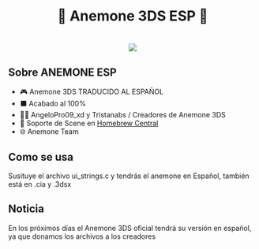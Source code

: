 <div align="center">
<h1 align="center"> 🌈 Anemone 3DS ESP 💫 </h1>
</div>
<h1 align="center"> <img src="blob:https://imgur.com/90b4d48a-c42c-439a-a559-4a2c11987532">

## Sobre ANEMONE ESP

- 🎮 Anemone 3DS TRADUCIDO AL ESPAÑOL
- ⬛ Acabado al 100%
- 🧑‍💼 AngeloPro09_xd y Tristanabs  / Creadores de Anemone 3DS
- 💬 Soporte de Scene en [Homebrew Central](https://discord.gg/QuMxeWGAMF)
- 🌐 Anemone Team
## Como se usa
Susituye el archivo ui_strings.c y tendrás el anemone en Español, también está en .cia y .3dsx

## Noticia
En los próximos días el Anemone 3DS oficial tendrá su versión en español, ya que donamos los archivos a los creadores
